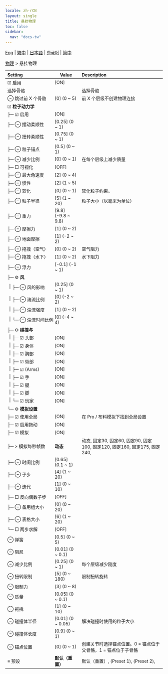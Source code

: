```yaml
---
locale: zh-rCN
layout: single
title: 悬挂物理
toc: false
sidebar:
  nav: "docs-tw"
---
```

[Eng](/dancexr/menu/2025.4/actor/cloth_physics) | [繁中](/tw/dancexr/menu/2025.4/actor/cloth_physics) | [日本語](/jp/dancexr/menu/2025.4/actor/cloth_physics) | [한국어](/kr/dancexr/menu/2025.4/actor/cloth_physics) | [简中](/zh/dancexr/menu/2025.4/actor/cloth_physics)

[物理](../menu#物理) > 悬挂物理



| Setting | Value | Description |
| :--- | --- | :--- |
|<nobr> ☑ 启用</nobr>| [ON] | 
|<nobr> 选择骨骼</nobr>|| 选择骨骼
|<nobr> ⊖ 跳过前 X 个骨骼</nobr>| [0] (0 ~ 5) | 前 X 个层级不创建物理连接
|<nobr> ☑ <b>粒子动力学</b></nobr>| | 
|<nobr>├─ ☑ 启用</nobr>| [ON] | 
|<nobr>├─ ⊖ 摆动柔顺性</nobr>| [0.25] (0 ~ 1) | 
|<nobr>├─ ⊖ 扭转柔顺性</nobr>| [0.75] (0 ~ 1) | 
|<nobr>├─ ⊖ 粒子锚点</nobr>| [0.5] (0 ~ 1) | 
|<nobr>├─ ⊖ 减少比例</nobr>| [0] (0 ~ 1) | 在每个层级上减少质量
|<nobr>├─ □ 可视化</nobr>| [OFF] | 
|<nobr>├─ ⊖ 最大角速度</nobr>| [2] (0 ~ 4) | 
|<nobr>├─ ⊖ 惯性</nobr>| [2] (1 ~ 5) | 
|<nobr>├─ ⊖ 软化</nobr>| [0] (0 ~ 1) | 软化粒子约束。
|<nobr>├─ ⊖ 粒子半径</nobr>| [5] (1 ~ 20) | 粒子大小（以毫米为单位）
|<nobr>├─ ⊖ 重力</nobr>| [9.8] (-9.8 ~ 9.8) | 
|<nobr>├─ ⊖ 摩擦力</nobr>| [1] (0 ~ 2) | 
|<nobr>├─ ⊖ 地面摩擦</nobr>| [1] (-2 ~ 2) | 
|<nobr>├─ ⊖ 拖拽（空气）</nobr>| [0] (0 ~ 2) | 空气阻力
|<nobr>├─ ⊖ 拖拽（水下）</nobr>| [1] (0 ~ 2) | 水下阻力
|<nobr>├─ ⊖ 浮力</nobr>| [-0.1] (-1 ~ 1) | 
|<nobr>├─ ⚙️ <b>风</b></nobr>| | 
|<nobr><img src="/images/icon/ic_line_v.png"/>├─ ⊖ 风的影响</nobr>| [0.25] (0 ~ 1) | 
|<nobr><img src="/images/icon/ic_line_v.png"/>├─ ⊖ 湍流比例</nobr>| [0] (-2 ~ 2) | 
|<nobr><img src="/images/icon/ic_line_v.png"/>├─ ⊖ 湍流强度</nobr>| [1] (0 ~ 2) | 
|<nobr><img src="/images/icon/ic_line_v.png"/>└─ ⊖ 湍流时间比例</nobr>| [0] (-4 ~ 4) | 
|<nobr>├─ ⚙️ <b>碰撞与</b></nobr>| | 
|<nobr><img src="/images/icon/ic_line_v.png"/>├─ ☑ 头部</nobr>| [ON] | 
|<nobr><img src="/images/icon/ic_line_v.png"/>├─ ☑ 身体</nobr>| [ON] | 
|<nobr><img src="/images/icon/ic_line_v.png"/>├─ ☑ 胸部</nobr>| [ON] | 
|<nobr><img src="/images/icon/ic_line_v.png"/>├─ ☑ 臀部</nobr>| [ON] | 
|<nobr><img src="/images/icon/ic_line_v.png"/>├─ ☑ (Arms)</nobr>| [ON] | 
|<nobr><img src="/images/icon/ic_line_v.png"/>├─ ☑ 手</nobr>| [ON] | 
|<nobr><img src="/images/icon/ic_line_v.png"/>├─ ☑ 腿</nobr>| [ON] | 
|<nobr><img src="/images/icon/ic_line_v.png"/>├─ ☑ 脚</nobr>| [ON] | 
|<nobr><img src="/images/icon/ic_line_v.png"/>└─ ☑ 玩家</nobr>| [ON] | 
|<nobr>└─ ⚙️ <b>模拟设置</b></nobr>| | 
|<nobr> ├─ ☑ 使用全局</nobr>| [ON] | 在 Pro / 布料模拟下找到全局设置
|<nobr> ├─ ☑ 启用拖动</nobr>| [ON] | 
|<nobr> ├─ ☑ 模拟</nobr>| [ON] | 
|<nobr> ├─ > 模拟每秒帧数</nobr>| **动态** | 动态, 固定30, 固定60, 固定90, 固定100, 固定120, 固定160, 固定175, 固定240,  |
|<nobr> ├─ ⊖ 时间比例</nobr>| [0.65] (0.1 ~ 1) | 
|<nobr> ├─ ⊖ 子步</nobr>| [4] (1 ~ 20) | 
|<nobr> ├─ ⊖ 迭代</nobr>| [1] (0 ~ 10) | 
|<nobr> ├─ □ 反向偶数子步</nobr>| [OFF] | 
|<nobr> ├─ ⊖ 备用组大小</nobr>| [0] (0 ~ 20) | 
|<nobr> ├─ ⊖ 表格大小</nobr>| [6] (1 ~ 20) | 
|<nobr> └─ □ 两步求解</nobr>| [OFF] | 
|<nobr> ⊖ 弹簧</nobr>| [0.5] (0 ~ 5) | 
|<nobr> ⊖ 阻尼</nobr>| [0.01] (0 ~ 0.1) | 
|<nobr> ⊖ 减少比例</nobr>| [0.25] (0 ~ 1) | 每个层级减少刚度
|<nobr> ⊖ 扭转限制</nobr>| [5] (0 ~ 180) | 限制扭转旋转
|<nobr> ⊖ 限制力</nobr>| [3] (0 ~ 8) | 
|<nobr> ⊖ 质量</nobr>| [0.05] (0 ~ 0.1) | 
|<nobr> ⊖ 拖拽</nobr>| [1] (0 ~ 10) | 
|<nobr> ⊖ 碰撞体半径</nobr>| [0.01] (0 ~ 0.05) | 解决碰撞时使用的粒子大小
|<nobr> ⊖ 碰撞体长度</nobr>| [0.9] (0 ~ 1) | 
|<nobr> ⊖ 锚点位置</nobr>| [0] (0 ~ 1) | 创建关节时选择锚点位置。0 = 锚点位于父骨骼，1 = 锚点位于子骨骼
|<nobr> ≡ 预设</nobr>| **默认（重置）** | 默认（重置）, (Preset 1), (Preset 2),  |
